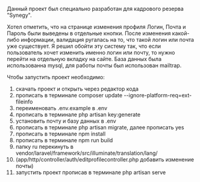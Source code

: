 Данный проект был специально разработан для кадрового резерва "Synegy".

Хотел отметить, что на странице изменения профиля Логин, Почта и Пароль были выведены в отдельные кнопки. После изменения какой-либо информации, валидация ругалась на то, что такой логин или почта уже существует. Я решил обойти эту систему так, что если пользователь хочет изменить именно логин или почту, то нужно перейти на отдельную вкладку на сайте. База данных была использованна mysql, для работы почты был использован mailtrap.

Чтобы запустить проект необходимо:

1. скачать проект и открыть через редактор кода
1. прописать в терминале composer update --ignore-platform-req=ext-fileinfo
2. переименовать .env.example в .env
3. прописать в терминале php artisan key:generate
4. установить почту и базу данных в .env
5. прописать в терминале php artisan migrate, далее прописать yes
6. прописать в терминале npm install
7. прописать в терминале npm run build 
8. папку ru перекинуть в vendor/laravel/framework/src/illuminate/translation/lang/
9. (app/http/controller/auth/editprofilecontroller.php добавить изменение почты)
10. запустить проект прописав в терминале php artisan serve

